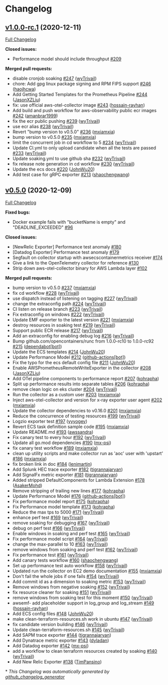 # Changelog

## [v1.0.0-rc.1](https://github.com/aws-observability/aws-otel-collector/tree/v1.0.0-rc.1) (2020-12-11)

[Full Changelog](https://github.com/aws-observability/aws-otel-collector/compare/v0.5.0...v1.0.0-rc.1)

**Closed issues:**

- Performance model should include throughput [\#209](https://github.com/aws-observability/aws-otel-collector/issues/209)

**Merged pull requests:**

- disable cronjob soaking [\#247](https://github.com/aws-observability/aws-otel-collector/pull/247) ([wyTrivail](https://github.com/wyTrivail))
- chore: Add gpg linux package signing and RPM FIPS support [\#246](https://github.com/aws-observability/aws-otel-collector/pull/246) ([haojhcwa](https://github.com/haojhcwa))
- Add Getting Started Templates for the Prometheus Pipeline [\#244](https://github.com/aws-observability/aws-otel-collector/pull/244) ([JasonXZLiu](https://github.com/JasonXZLiu))
- fix: use official aws-otel-collector image [\#243](https://github.com/aws-observability/aws-otel-collector/pull/243) ([hossain-rayhan](https://github.com/hossain-rayhan))
- Add build and push workflow for aws-observability public ecr images [\#242](https://github.com/aws-observability/aws-otel-collector/pull/242) ([amanbrar1999](https://github.com/amanbrar1999))
- fix the ecr public pushing [\#239](https://github.com/aws-observability/aws-otel-collector/pull/239) ([wyTrivail](https://github.com/wyTrivail))
- use ecr alias [\#238](https://github.com/aws-observability/aws-otel-collector/pull/238) ([wyTrivail](https://github.com/wyTrivail))
- Revert "bump version to v0.5.0" [\#236](https://github.com/aws-observability/aws-otel-collector/pull/236) ([mxiamxia](https://github.com/mxiamxia))
- bump version to v0.5.0 [\#235](https://github.com/aws-observability/aws-otel-collector/pull/235) ([mxiamxia](https://github.com/mxiamxia))
- limit the concurrent job in cd workflow to 5 [\#234](https://github.com/aws-observability/aws-otel-collector/pull/234) ([wyTrivail](https://github.com/wyTrivail))
- Update CI.yml to only upload candidate when all the tests are passed [\#233](https://github.com/aws-observability/aws-otel-collector/pull/233) ([wyTrivail](https://github.com/wyTrivail))
- Update soaking.yml to use github sha [\#232](https://github.com/aws-observability/aws-otel-collector/pull/232) ([wyTrivail](https://github.com/wyTrivail))
- fix release note generation in cd workflow [\#230](https://github.com/aws-observability/aws-otel-collector/pull/230) ([wyTrivail](https://github.com/wyTrivail))
- Update the ecs docs [\#220](https://github.com/aws-observability/aws-otel-collector/pull/220) ([JohnWu20](https://github.com/JohnWu20))
- Add test case for gRPC exporter [\#213](https://github.com/aws-observability/aws-otel-collector/pull/213) ([shaochengwang](https://github.com/shaochengwang))

## [v0.5.0](https://github.com/aws-observability/aws-otel-collector/tree/v0.5.0) (2020-12-09)

[Full Changelog](https://github.com/aws-observability/aws-otel-collector/compare/v0.4.0...v0.5.0)

**Fixed bugs:**

- Docker example fails with "bucketName is empty" and "DEADLINE\_EXCEEDED" [\#96](https://github.com/aws-observability/aws-otel-collector/issues/96)

**Closed issues:**

- \[NewRelic Exporter\] Performance test anomaly [\#180](https://github.com/aws-observability/aws-otel-collector/issues/180)
- \[Datadog Exporter\] Performance test anomaly [\#179](https://github.com/aws-observability/aws-otel-collector/issues/179)
- Segfault on collector startup with awsecscontainermetrics receiver [\#174](https://github.com/aws-observability/aws-otel-collector/issues/174)
- Give a link to the OpenTelemetry collector for reference [\#130](https://github.com/aws-observability/aws-otel-collector/issues/130)
- Strip down aws-otel-collector binary for AWS Lambda layer [\#102](https://github.com/aws-observability/aws-otel-collector/issues/102)

**Merged pull requests:**

- bump version to v0.5.0 [\#237](https://github.com/aws-observability/aws-otel-collector/pull/237) ([mxiamxia](https://github.com/mxiamxia))
- fix cd workflow [\#228](https://github.com/aws-observability/aws-otel-collector/pull/228) ([wyTrivail](https://github.com/wyTrivail))
- use dispatch instead of listening on tagging [\#227](https://github.com/aws-observability/aws-otel-collector/pull/227) ([wyTrivail](https://github.com/wyTrivail))
- change the extraconfig path [\#224](https://github.com/aws-observability/aws-otel-collector/pull/224) ([wyTrivail](https://github.com/wyTrivail))
- CI listen on release branch [\#223](https://github.com/aws-observability/aws-otel-collector/pull/223) ([wyTrivail](https://github.com/wyTrivail))
- Fix extraconfig on windows [\#222](https://github.com/aws-observability/aws-otel-collector/pull/222) ([wyTrivail](https://github.com/wyTrivail))
- Update EMF exporter to the latest version [\#221](https://github.com/aws-observability/aws-otel-collector/pull/221) ([mxiamxia](https://github.com/mxiamxia))
- destroy resources in soaking test [\#219](https://github.com/aws-observability/aws-otel-collector/pull/219) ([wyTrivail](https://github.com/wyTrivail))
- Support public ECR release [\#217](https://github.com/aws-observability/aws-otel-collector/pull/217) ([wyTrivail](https://github.com/wyTrivail))
- Add an extraconfig for enabling debug log [\#216](https://github.com/aws-observability/aws-otel-collector/pull/216) ([wyTrivail](https://github.com/wyTrivail))
- Bump github.com/opencontainers/runc from 1.0.0-rc10 to 1.0.0-rc92 [\#215](https://github.com/aws-observability/aws-otel-collector/pull/215) ([dependabot[bot]](https://github.com/apps/dependabot))
- Update the ECS templates [\#214](https://github.com/aws-observability/aws-otel-collector/pull/214) ([JohnWu20](https://github.com/JohnWu20))
- Update Performance Model [\#212](https://github.com/aws-observability/aws-otel-collector/pull/212) ([github-actions[bot]](https://github.com/apps/github-actions))
- Fix the typo for the ecs default config file [\#211](https://github.com/aws-observability/aws-otel-collector/pull/211) ([JohnWu20](https://github.com/JohnWu20))
- Enable AWSPrometheusRemoteWriteExporter in the collector [\#208](https://github.com/aws-observability/aws-otel-collector/pull/208) ([JasonXZLiu](https://github.com/JasonXZLiu))
- Add OTel pipeline components to performance report [\#207](https://github.com/aws-observability/aws-otel-collector/pull/207) ([kohrapha](https://github.com/kohrapha))
- Split up performance results into separate tables [\#206](https://github.com/aws-observability/aws-otel-collector/pull/206) ([kohrapha](https://github.com/kohrapha))
- remove clean logic on eks cluster [\#204](https://github.com/aws-observability/aws-otel-collector/pull/204) ([wyTrivail](https://github.com/wyTrivail))
- Run the collector as a custom user  [\#203](https://github.com/aws-observability/aws-otel-collector/pull/203) ([mxiamxia](https://github.com/mxiamxia))
- Inject aws-otel-collector and version for x-ray exporter user agent [\#202](https://github.com/aws-observability/aws-otel-collector/pull/202) ([mxiamxia](https://github.com/mxiamxia))
- Update the collector dependencies to v0.16.0 [\#201](https://github.com/aws-observability/aws-otel-collector/pull/201) ([mxiamxia](https://github.com/mxiamxia))
- Reduce the concurrence of testing resources [\#199](https://github.com/aws-observability/aws-otel-collector/pull/199) ([wyTrivail](https://github.com/wyTrivail))
- Logzio exporter test [\#197](https://github.com/aws-observability/aws-otel-collector/pull/197) ([yyyogev](https://github.com/yyyogev))
- Revert ECS task definition sample code [\#195](https://github.com/aws-observability/aws-otel-collector/pull/195) ([mxiamxia](https://github.com/mxiamxia))
- Update README.md [\#193](https://github.com/aws-observability/aws-otel-collector/pull/193) ([awssandra](https://github.com/awssandra))
- Fix canary test to every hour [\#192](https://github.com/aws-observability/aws-otel-collector/pull/192) ([wyTrivail](https://github.com/wyTrivail))
- Update all go.mod dependencies [\#190](https://github.com/aws-observability/aws-otel-collector/pull/190) ([mx-psi](https://github.com/mx-psi))
- fix canary test workflow [\#189](https://github.com/aws-observability/aws-otel-collector/pull/189) ([mxiamxia](https://github.com/mxiamxia))
- clean up utility scripts and make collector run as 'aoc' user with 'upstart' [\#186](https://github.com/aws-observability/aws-otel-collector/pull/186) ([mxiamxia](https://github.com/mxiamxia))
- fix broken link in doc [\#184](https://github.com/aws-observability/aws-otel-collector/pull/184) ([lenimartin](https://github.com/lenimartin))
- Add Splunk HEC trace exporter [\#182](https://github.com/aws-observability/aws-otel-collector/pull/182) ([tigrannajaryan](https://github.com/tigrannajaryan))
- Add SignalFx metric exporter [\#181](https://github.com/aws-observability/aws-otel-collector/pull/181) ([tigrannajaryan](https://github.com/tigrannajaryan))
- Added stripped DefaultComponents for Lambda Extension [\#178](https://github.com/aws-observability/aws-otel-collector/pull/178) ([AsakerMohd](https://github.com/AsakerMohd))
- Remove stripping of trailing new lines [\#177](https://github.com/aws-observability/aws-otel-collector/pull/177) ([kohrapha](https://github.com/kohrapha))
- Update Performance Model [\#176](https://github.com/aws-observability/aws-otel-collector/pull/176) ([github-actions[bot]](https://github.com/apps/github-actions))
- Fix performance model report [\#175](https://github.com/aws-observability/aws-otel-collector/pull/175) ([kohrapha](https://github.com/kohrapha))
- Fix Performance model template [\#173](https://github.com/aws-observability/aws-otel-collector/pull/173) ([kohrapha](https://github.com/kohrapha))
- Reduce the max tps to 5000 [\#171](https://github.com/aws-observability/aws-otel-collector/pull/171) ([wyTrivail](https://github.com/wyTrivail))
- enhance perf test [\#169](https://github.com/aws-observability/aws-otel-collector/pull/169) ([wyTrivail](https://github.com/wyTrivail))
- remove soaking for debugging [\#167](https://github.com/aws-observability/aws-otel-collector/pull/167) ([wyTrivail](https://github.com/wyTrivail))
- debug on perf test [\#166](https://github.com/aws-observability/aws-otel-collector/pull/166) ([wyTrivail](https://github.com/wyTrivail))
- Enable windows in soaking and perf test [\#165](https://github.com/aws-observability/aws-otel-collector/pull/165) ([wyTrivail](https://github.com/wyTrivail))
- Fix performance model script [\#164](https://github.com/aws-observability/aws-otel-collector/pull/164) ([wyTrivail](https://github.com/wyTrivail))
- change the max-parallel to 10 [\#163](https://github.com/aws-observability/aws-otel-collector/pull/163) ([wyTrivail](https://github.com/wyTrivail))
- remove windows from soaking and perf test [\#162](https://github.com/aws-observability/aws-otel-collector/pull/162) ([wyTrivail](https://github.com/wyTrivail))
- Fix performance test [\#161](https://github.com/aws-observability/aws-otel-collector/pull/161) ([wyTrivail](https://github.com/wyTrivail))
- Add canary tests workflow [\#160](https://github.com/aws-observability/aws-otel-collector/pull/160) ([shaochengwang](https://github.com/shaochengwang))
- Set up performance test auto workflow [\#158](https://github.com/aws-observability/aws-otel-collector/pull/158) ([wyTrivail](https://github.com/wyTrivail))
- Updated run the collector on EC2 demo documentation  [\#155](https://github.com/aws-observability/aws-otel-collector/pull/155) ([mxiamxia](https://github.com/mxiamxia))
- Don't fail the whole jobs if one fails [\#154](https://github.com/aws-observability/aws-otel-collector/pull/154) ([wyTrivail](https://github.com/wyTrivail))
- Add commit id as a dimension to soaking metric [\#153](https://github.com/aws-observability/aws-otel-collector/pull/153) ([wyTrivail](https://github.com/wyTrivail))
- Remove windows from negative soaking [\#152](https://github.com/aws-observability/aws-otel-collector/pull/152) ([wyTrivail](https://github.com/wyTrivail))
- fix resource cleaner for soaking [\#151](https://github.com/aws-observability/aws-otel-collector/pull/151) ([wyTrivail](https://github.com/wyTrivail))
- remove windows from soaking test for this moment [\#150](https://github.com/aws-observability/aws-otel-collector/pull/150) ([wyTrivail](https://github.com/wyTrivail))
- awsemf- add placeholder support in log\_group and log\_stream [\#149](https://github.com/aws-observability/aws-otel-collector/pull/149) ([hossain-rayhan](https://github.com/hossain-rayhan))
- Add ECS config files [\#148](https://github.com/aws-observability/aws-otel-collector/pull/148) ([JohnWu20](https://github.com/JohnWu20))
- make clean-terraform-resources.sh work in ubuntu [\#147](https://github.com/aws-observability/aws-otel-collector/pull/147) ([wyTrivail](https://github.com/wyTrivail))
- fix candidate version building [\#146](https://github.com/aws-observability/aws-otel-collector/pull/146) ([wyTrivail](https://github.com/wyTrivail))
- Update clean-terraform-resources.sh [\#145](https://github.com/aws-observability/aws-otel-collector/pull/145) ([wyTrivail](https://github.com/wyTrivail))
- Add SAPM trace exporter [\#144](https://github.com/aws-observability/aws-otel-collector/pull/144) ([tigrannajaryan](https://github.com/tigrannajaryan))
- Add Dynatrace metric exporter [\#143](https://github.com/aws-observability/aws-otel-collector/pull/143) ([dyladan](https://github.com/dyladan))
- Add Datadog exporter [\#142](https://github.com/aws-observability/aws-otel-collector/pull/142) ([mx-psi](https://github.com/mx-psi))
- add a workflow to clean terraform resources created by soaking [\#140](https://github.com/aws-observability/aws-otel-collector/pull/140) ([wyTrivail](https://github.com/wyTrivail))
- Add New Relic Exporter [\#138](https://github.com/aws-observability/aws-otel-collector/pull/138) ([TimPansino](https://github.com/TimPansino))



\* *This Changelog was automatically generated by [github_changelog_generator](https://github.com/github-changelog-generator/github-changelog-generator)*

